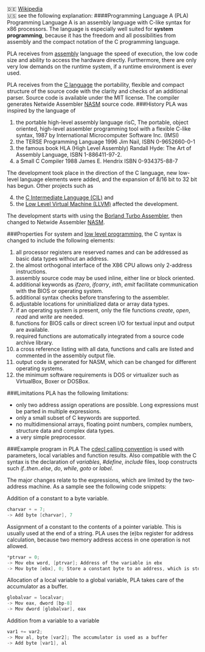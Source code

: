 :de: [Wikipedia](http://de.wikipedia.org/wiki/Programming_language_A)     
:us: see the following explanation:
####Programming Language A (PLA) 
Programming Language A is an assembly language with C-like syntax for x86 processors. The language is especially well suited for **system programming**, because it has the freedom and all possibilities from assembly and the compact notation of the C programming language.

PLA receives from [assembly](https://en.wikipedia.org/wiki/Assembly_language) language the speed of execution, the low code size and ability to access the hardware directly. Furthermore, there are only very low demands on the runtime system, if a runtime environment is ever used.

PLA receives from the [C language](https://en.wikipedia.org/wiki/C_(programming_language)) the portability, flexible and compact structure of the source code with the clarity and checks of an additional parser. Source code is available under the MIT license. The  compiler generates Netwide Assembler [NASM](http://www.nasm.us) source code.
###History
PLA was inspired by the language of 

1. the portable high-level assembly language risC, The portable, object oriented, high-level assembler programming tool with a flexible C-like syntax, 1987 by International Microcomputer Software Inc. (IMSI)
2. the TERSE Programming Language 1996 Jim Nail, ISBN 0-9652660-0-1
3. the famous book HLA (High Level Assembly) Randall Hyde: The Art of Assembly Language, ISBN 1-886411-97-2. 
4. a Small C Compiler 1988 James E. Hendrix ISBN 0-934375-88-7

The development took place in the direction of the C language, new low-level language elements were added, and the expansion of 8/16 bit to 32 bit has begun. Other projects such as 

4. the [C Intermediate Language (CIL)](http://www.eecs.berkeley.edu/~necula/cil/) and 
5. the [Low Level Virtual Machine (LLVM)](http://llvm.org) affected the development. 

The development starts with using the [Borland Turbo Assembler](http://en.wikipedia.org/wiki/Turbo_Assembler), then changed to Netwide Assembler [NASM](http://www.nasm.us).    

###Properties
For system and [low level programming](https://en.wikipedia.org/wiki/Low-level_programming_language), the C syntax is changed to include the following elements:

1. all processor registers are reserved names and can be addressed as basic data types without an address.
2. the almost orthogonal interface of the X86 CPU allows only 2-address instructions.
3. assembly source code may be used inline, either line or block oriented.
4. additional keywords as *ifzero*, *ifcarry*, *inth*, *emit* facilitate communication with the BIOS or operating system.
5. additional syntax checks before transfering to the assembler.
6. adjustable locations for uninitialized data or array data types.
7. if an operating system is present, only the file functions *create*, *open*, *read* and *write* are needed.
8. functions for BIOS calls or direct screen I/O for textual input and output are available.
9. required functions are automatically integrated from a source code archive library.
10. a cross reference listing with all data, functions and calls are listed and commented in the assembly output file.
11. output code is generated for NASM, which can be changed for different operating systems.
12. the minimum software requirements is DOS or virtualizer such as VirtualBox, Boxer or DOSBox.

###Limitations
PLA has the following limitations:
* only two address assign operations are possible. Long expressions must be parted in multiple expressions.
* only a small subset of C keywords are supported.
* no multidimensional arrays, floating point numbers, complex numbers, structure data and complex data types.
* a very simple preprocessor.

###Example program in PLA
The [cdecl calling convention](https://en.wikipedia.org/wiki/X86_calling_conventions#cdecl) is used with parameters, local variables and function results. Also compatible with the  C syntax is the declaration of *variables*, *#define*, *include* files, loop constructs such *if..then..else*, *do*, *while*, *goto* or *label*.

The major changes relate to the expressions, which are limited by the two-address machine. As a sample see the following code snippets:

Addition of a constant to a byte variable.
```C
charvar + = 7;
-> Add byte [charvar], 7
```
Assignment of a constant to the contents of a pointer variable. This is usually used at the end of a string. PLA uses the (e)bx register for address calculation, because two memory address access in one operation is not allowed.
```C
*ptrvar = 0;
-> Mov ebx word, [ptrvar]; Address of the variable in ebx
-> Mov byte [ebx], 0; Store a constant byte to an address, which is stored in ebx
```
Allocation of a local variable to a global variable, PLA takes care of the accumulator as a buffer.
```C
globalvar = localvar;
-> Mov eax, dword [bp-8]
-> Mov dword [globalvar], eax
```
Addition from a variable to a variable
```C
var1 += var2;
-> Mov al, byte [var2]; The accumulator is used as a buffer
-> Add byte [var1], al
```

